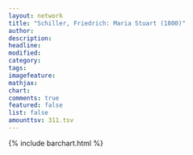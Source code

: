 ```yaml
---
layout: network
title: "Schiller, Friedrich: Maria Stuart (1800)"
author:
description:
headline:
modified:
category:
tags:
imagefeature: 
mathjax: 
chart: 
comments: true
featured: false
list: false
amounttsv: 311.tsv
---
```

{% include barchart.html %}
